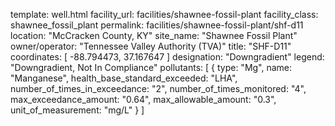 template: well.html
facility_url: facilities/shawnee-fossil-plant
facility_class: shawnee_fossil_plant
permalink: facilities/shawnee-fossil-plant/shf-d11
location: "McCracken County, KY"
site_name: "Shawnee Fossil Plant"
owner/operator: "Tennessee Valley Authority (TVA)"
title: "SHF-D11"
coordinates: [
  -88.794473,
  37.167647
]
designation: "Downgradient"
legend: "Downgradient, Not In Compliance"
pollutants: [
  {
  type: "Mg",
  name: "Manganese",
  health_base_standard_exceeded: "LHA",
  number_of_times_in_exceedance: "2",
  number_of_times_monitored: "4",
  max_exceedance_amount: "0.64",
  max_allowable_amount: "0.3",
  unit_of_measurement: "mg/L"
  }
]




